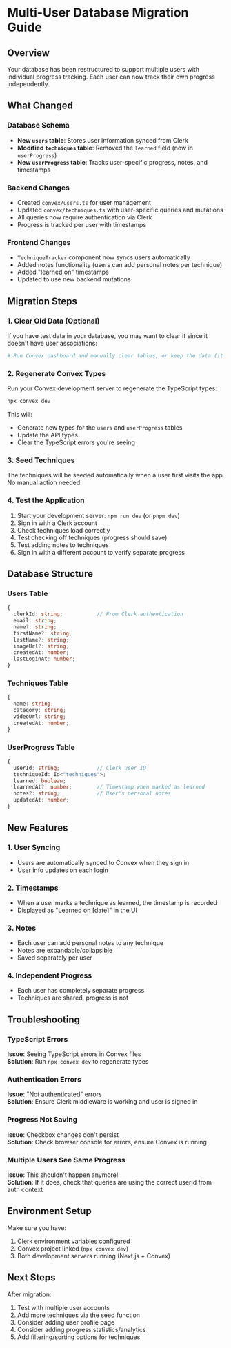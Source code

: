 # Multi-User Database Migration Guide

## Overview
Your database has been restructured to support multiple users with individual progress tracking. Each user can now track their own progress independently.

## What Changed

### Database Schema
- **New `users` table**: Stores user information synced from Clerk
- **Modified `techniques` table**: Removed the `learned` field (now in `userProgress`)
- **New `userProgress` table**: Tracks user-specific progress, notes, and timestamps

### Backend Changes
- Created `convex/users.ts` for user management
- Updated `convex/techniques.ts` with user-specific queries and mutations
- All queries now require authentication via Clerk
- Progress is tracked per user with timestamps

### Frontend Changes
- `TechniqueTracker` component now syncs users automatically
- Added notes functionality (users can add personal notes per technique)
- Added "learned on" timestamps
- Updated to use new backend mutations

## Migration Steps

### 1. Clear Old Data (Optional)
If you have test data in your database, you may want to clear it since it doesn't have user associations:

```bash
# Run Convex dashboard and manually clear tables, or keep the data (it won't interfere)
```

### 2. Regenerate Convex Types
Run your Convex development server to regenerate the TypeScript types:

```bash
npx convex dev
```

This will:
- Generate new types for the `users` and `userProgress` tables
- Update the API types
- Clear the TypeScript errors you're seeing

### 3. Seed Techniques
The techniques will be seeded automatically when a user first visits the app. No manual action needed.

### 4. Test the Application
1. Start your development server: `npm run dev` (or `pnpm dev`)
2. Sign in with a Clerk account
3. Check techniques load correctly
4. Test checking off techniques (progress should save)
5. Test adding notes to techniques
6. Sign in with a different account to verify separate progress

## Database Structure

### Users Table
```typescript
{
  clerkId: string;           // From Clerk authentication
  email: string;
  name?: string;
  firstName?: string;
  lastName?: string;
  imageUrl?: string;
  createdAt: number;
  lastLoginAt: number;
}
```

### Techniques Table
```typescript
{
  name: string;
  category: string;
  videoUrl: string;
  createdAt: number;
}
```

### UserProgress Table
```typescript
{
  userId: string;            // Clerk user ID
  techniqueId: Id<"techniques">;
  learned: boolean;
  learnedAt?: number;        // Timestamp when marked as learned
  notes?: string;            // User's personal notes
  updatedAt: number;
}
```

## New Features

### 1. User Syncing
- Users are automatically synced to Convex when they sign in
- User info updates on each login

### 2. Timestamps
- When a user marks a technique as learned, the timestamp is recorded
- Displayed as "Learned on [date]" in the UI

### 3. Notes
- Each user can add personal notes to any technique
- Notes are expandable/collapsible
- Saved separately per user

### 4. Independent Progress
- Each user has completely separate progress
- Techniques are shared, progress is not

## Troubleshooting

### TypeScript Errors
**Issue**: Seeing TypeScript errors in Convex files  
**Solution**: Run `npx convex dev` to regenerate types

### Authentication Errors
**Issue**: "Not authenticated" errors  
**Solution**: Ensure Clerk middleware is working and user is signed in

### Progress Not Saving
**Issue**: Checkbox changes don't persist  
**Solution**: Check browser console for errors, ensure Convex is running

### Multiple Users See Same Progress
**Issue**: This shouldn't happen anymore!  
**Solution**: If it does, check that queries are using the correct userId from auth context

## Environment Setup

Make sure you have:
1. Clerk environment variables configured
2. Convex project linked (`npx convex dev`)
3. Both development servers running (Next.js + Convex)

## Next Steps

After migration:
1. Test with multiple user accounts
2. Add more techniques via the seed function
3. Consider adding user profile page
4. Consider adding progress statistics/analytics
5. Add filtering/sorting options for techniques

